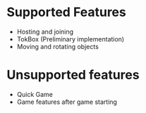 # Supported Features
* Hosting and joining
* TokBox (Preliminary implementation)
* Moving and rotating objects

# Unsupported features
* Quick Game
* Game features after game starting
